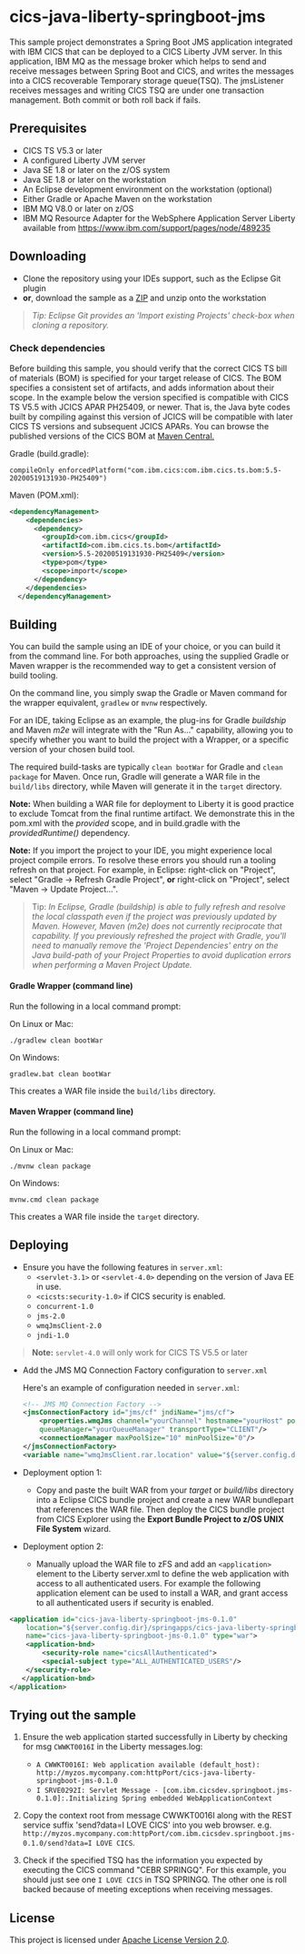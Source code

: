 # cics-java-liberty-springboot-jms

This sample project demonstrates a Spring Boot JMS application integrated with IBM CICS that can be deployed to a CICS Liberty JVM server. In this application, IBM MQ as the message broker which helps to send and receive messages between Spring Boot and CICS, and writes the messages into a CICS recoverable Temporary storage queue(TSQ). The jmsListener receives messages and writing CICS TSQ are under one transaction management. Both commit or both roll back if fails.

## Prerequisites

  - CICS TS V5.3 or later
  - A configured Liberty JVM server 
  - Java SE 1.8 or later on the z/OS system
  - Java SE 1.8 or later on the workstation
  - An Eclipse development environment on the workstation (optional)
  - Either Gradle or Apache Maven on the workstation
  - IBM MQ V8.0 or later on z/OS
  - IBM MQ Resource Adapter for the WebSphere Application Server Liberty available from https://www.ibm.com/support/pages/node/489235




## Downloading

- Clone the repository using your IDEs support, such as the Eclipse Git plugin
- **or**, download the sample as a [ZIP](https://github.com/cicsdev/cics-java-liberty-springboot-jms/archive/master.zip) and unzip onto the workstation

>*Tip: Eclipse Git provides an 'Import existing Projects' check-box when cloning a repository.*


### Check dependencies
 
Before building this sample, you should verify that the correct CICS TS bill of materials (BOM) is specified for your target release of CICS. The BOM specifies a consistent set of artifacts, and adds information about their scope. In the example below the version specified is compatible with CICS TS V5.5 with JCICS APAR PH25409, or newer. That is, the Java byte codes built by compiling against this version of JCICS will be compatible with later CICS TS versions and subsequent JCICS APARs. 
You can browse the published versions of the CICS BOM at [Maven Central.](https://mvnrepository.com/artifact/com.ibm.cics/com.ibm.cics.ts.bom)
 
Gradle (build.gradle): 

`compileOnly enforcedPlatform("com.ibm.cics:com.ibm.cics.ts.bom:5.5-20200519131930-PH25409")`

Maven (POM.xml):

``` xml	
<dependencyManagement>
    <dependencies>
      <dependency>
        <groupId>com.ibm.cics</groupId>
        <artifactId>com.ibm.cics.ts.bom</artifactId>
        <version>5.5-20200519131930-PH25409</version>
        <type>pom</type>
        <scope>import</scope>
      </dependency>
    </dependencies>
  </dependencyManagement>
  ```

  

## Building 

You can build the sample using an IDE of your choice, or you can build it from the command line. For both approaches, using the supplied Gradle or Maven wrapper is the recommended way to get a consistent version of build tooling. 

On the command line, you simply swap the Gradle or Maven command for the wrapper equivalent, `gradlew` or `mvnw` respectively.
  
For an IDE, taking Eclipse as an example, the plug-ins for Gradle *buildship* and Maven *m2e* will integrate with the "Run As..." capability, allowing you to specify whether you want to build the project with a Wrapper, or a specific version of your chosen build tool.

The required build-tasks are typically `clean bootWar` for Gradle and `clean package` for Maven. Once run, Gradle will generate a WAR file in the `build/libs` directory, while Maven will generate it in the `target` directory.

**Note:** When building a WAR file for deployment to Liberty it is good practice to exclude Tomcat from the final runtime artifact. We demonstrate this in the pom.xml with the *provided* scope, and in build.gradle with the *providedRuntime()* dependency.

**Note:** If you import the project to your IDE, you might experience local project compile errors. To resolve these errors you should run a tooling refresh on that project. For example, in Eclipse: right-click on "Project", select "Gradle -> Refresh Gradle Project", **or** right-click on "Project", select "Maven -> Update Project...".

>Tip: *In Eclipse, Gradle (buildship) is able to fully refresh and resolve the local classpath even if the project was previously updated by Maven. However, Maven (m2e) does not currently reciprocate that capability. If you previously refreshed the project with Gradle, you'll need to manually remove the 'Project Dependencies' entry on the Java build-path of your Project Properties to avoid duplication errors when performing a Maven Project Update.* 


#### Gradle Wrapper (command line)

Run the following in a local command prompt:

On Linux or Mac:

```shell
./gradlew clean bootWar
```
On Windows:

```shell
gradlew.bat clean bootWar
```

This creates a WAR file inside the `build/libs` directory.

#### Maven Wrapper (command line)


Run the following in a local command prompt:

On Linux or Mac:

```shell
./mvnw clean package
```

On Windows:

```shell
mvnw.cmd clean package
```

This creates a WAR file inside the `target` directory.



## Deploying

- Ensure you have the following features in `server.xml`: 
    - `<servlet-3.1>` or `<servlet-4.0>` depending on the version of Java EE in use.  
    - `<cicsts:security-1.0>` if CICS security is enabled.    
    - `concurrent-1.0`
    - `jms-2.0`
    - `wmqJmsClient-2.0` 
    - `jndi-1.0`
      
>**Note:** `servlet-4.0` will only work for CICS TS V5.5 or later
   
- Add the JMS MQ Connection Factory configuration to `server.xml`
  
   Here's an example of configuration needed in `server.xml`: 

    ``` XML
    <!-- JMS MQ Connection Factory -->
    <jmsConnectionFactory id="jms/cf" jndiName="jms/cf">
        <properties.wmqJms channel="yourChannel" hostname="yourHost" port="yourPort" 
        queueManager="yourQueueManager" transportType="CLIENT"/>
        <connectionManager maxPoolSize="10" minPoolSize="0"/>
    </jmsConnectionFactory>
    <variable name="wmqJmsClient.rar.location" value="${server.config.dir}/wmq.jmsra-9.0.4.0.rar"/>

    ```

- Deployment option 1:
    - Copy and paste the built WAR from your *target* or *build/libs* directory into a Eclipse CICS bundle project and create a new WAR bundlepart that references the WAR file. Then deploy the CICS bundle project from CICS Explorer using the **Export Bundle Project to z/OS UNIX File System** wizard.
    
   
- Deployment option 2:
    - Manually upload the WAR file to zFS and add an `<application>` element to the Liberty server.xml to define the web application with access to all authenticated users. For example the following application element can be used to install a WAR, and grant access to all authenticated users if security is enabled.
 
``` XML
<application id="cics-java-liberty-springboot-jms-0.1.0"  
    location="${server.config.dir}/springapps/cics-java-liberty-springboot-jms-0.1.0.war"  
    name="cics-java-liberty-springboot-jms-0.1.0" type="war">
    <application-bnd>
        <security-role name="cicsAllAuthenticated">
        <special-subject type="ALL_AUTHENTICATED_USERS"/>
    </security-role>
   </application-bnd>  
</application>
```

## Trying out the sample

1. Ensure the web application started successfully in Liberty by checking for msg `CWWKT0016I` in the Liberty messages.log:
    
    - `A CWWKT0016I: Web application available (default_host): http://myzos.mycompany.com:httpPort/cics-java-liberty-springboot-jms-0.1.0`
    - `I SRVE0292I: Servlet Message - [com.ibm.cicsdev.springboot.jms-0.1.0]:.Initializing Spring embedded WebApplicationContext`

2. Copy the context root from message CWWKT0016I along with the REST service suffix 'send?data=I LOVE CICS' into you web browser. e.g.  `http://myzos.mycompany.com:httpPort/com.ibm.cicsdev.springboot.jms-0.1.0/send?data=I LOVE CICS`.  


3. Check if the specified TSQ has the information you expected by executing the CICS command "CEBR SPRINGQ". For this example, you should just see one `I LOVE CICS` in TSQ SPRINGQ. The other one is roll backed because of meeting exceptions when receiving messages.

    
## License
This project is licensed under [Apache License Version 2.0](LICENSE). 
     

     